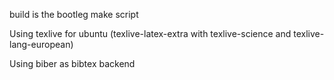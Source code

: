 build is the bootleg make script

Using texlive for ubuntu (texlive-latex-extra with texlive-science and texlive-lang-european)

Using biber as bibtex backend